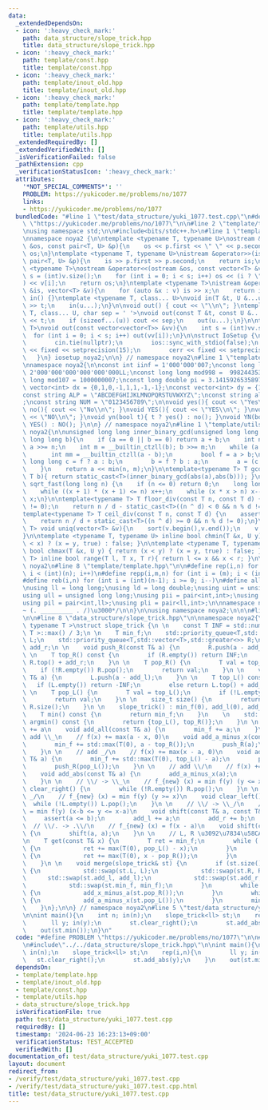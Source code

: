 ```yaml
---
data:
  _extendedDependsOn:
  - icon: ':heavy_check_mark:'
    path: data_structure/slope_trick.hpp
    title: data_structure/slope_trick.hpp
  - icon: ':heavy_check_mark:'
    path: template/const.hpp
    title: template/const.hpp
  - icon: ':heavy_check_mark:'
    path: template/inout_old.hpp
    title: template/inout_old.hpp
  - icon: ':heavy_check_mark:'
    path: template/template.hpp
    title: template/template.hpp
  - icon: ':heavy_check_mark:'
    path: template/utils.hpp
    title: template/utils.hpp
  _extendedRequiredBy: []
  _extendedVerifiedWith: []
  _isVerificationFailed: false
  _pathExtension: cpp
  _verificationStatusIcon: ':heavy_check_mark:'
  attributes:
    '*NOT_SPECIAL_COMMENTS*': ''
    PROBLEM: https://yukicoder.me/problems/no/1077
    links:
    - https://yukicoder.me/problems/no/1077
  bundledCode: "#line 1 \"test/data_structure/yuki_1077.test.cpp\"\n#define PROBLEM\
    \ \"https://yukicoder.me/problems/no/1077\"\n\n#line 2 \"template/template.hpp\"\
    \nusing namespace std;\n\n#include<bits/stdc++.h>\n#line 1 \"template/inout_old.hpp\"\
    \nnamespace noya2 {\n\ntemplate <typename T, typename U>\nostream &operator<<(ostream\
    \ &os, const pair<T, U> &p){\n    os << p.first << \" \" << p.second;\n    return\
    \ os;\n}\ntemplate <typename T, typename U>\nistream &operator>>(istream &is,\
    \ pair<T, U> &p){\n    is >> p.first >> p.second;\n    return is;\n}\n\ntemplate\
    \ <typename T>\nostream &operator<<(ostream &os, const vector<T> &v){\n    int\
    \ s = (int)v.size();\n    for (int i = 0; i < s; i++) os << (i ? \" \" : \"\"\
    ) << v[i];\n    return os;\n}\ntemplate <typename T>\nistream &operator>>(istream\
    \ &is, vector<T> &v){\n    for (auto &x : v) is >> x;\n    return is;\n}\n\nvoid\
    \ in() {}\ntemplate <typename T, class... U>\nvoid in(T &t, U &...u){\n    cin\
    \ >> t;\n    in(u...);\n}\n\nvoid out() { cout << \"\\n\"; }\ntemplate <typename\
    \ T, class... U, char sep = ' '>\nvoid out(const T &t, const U &...u){\n    cout\
    \ << t;\n    if (sizeof...(u)) cout << sep;\n    out(u...);\n}\n\ntemplate<typename\
    \ T>\nvoid out(const vector<vector<T>> &vv){\n    int s = (int)vv.size();\n  \
    \  for (int i = 0; i < s; i++) out(vv[i]);\n}\n\nstruct IoSetup {\n    IoSetup(){\n\
    \        cin.tie(nullptr);\n        ios::sync_with_stdio(false);\n        cout\
    \ << fixed << setprecision(15);\n        cerr << fixed << setprecision(7);\n \
    \   }\n} iosetup_noya2;\n\n} // namespace noya2\n#line 1 \"template/const.hpp\"\
    \nnamespace noya2{\n\nconst int iinf = 1'000'000'007;\nconst long long linf =\
    \ 2'000'000'000'000'000'000LL;\nconst long long mod998 =  998244353;\nconst long\
    \ long mod107 = 1000000007;\nconst long double pi = 3.14159265358979323;\nconst\
    \ vector<int> dx = {0,1,0,-1,1,1,-1,-1};\nconst vector<int> dy = {1,0,-1,0,1,-1,-1,1};\n\
    const string ALP = \"ABCDEFGHIJKLMNOPQRSTUVWXYZ\";\nconst string alp = \"abcdefghijklmnopqrstuvwxyz\"\
    ;\nconst string NUM = \"0123456789\";\n\nvoid yes(){ cout << \"Yes\\n\"; }\nvoid\
    \ no(){ cout << \"No\\n\"; }\nvoid YES(){ cout << \"YES\\n\"; }\nvoid NO(){ cout\
    \ << \"NO\\n\"; }\nvoid yn(bool t){ t ? yes() : no(); }\nvoid YN(bool t){ t ?\
    \ YES() : NO(); }\n\n} // namespace noya2\n#line 1 \"template/utils.hpp\"\nnamespace\
    \ noya2{\n\nunsigned long long inner_binary_gcd(unsigned long long a, unsigned\
    \ long long b){\n    if (a == 0 || b == 0) return a + b;\n    int n = __builtin_ctzll(a);\
    \ a >>= n;\n    int m = __builtin_ctzll(b); b >>= m;\n    while (a != b) {\n \
    \       int mm = __builtin_ctzll(a - b);\n        bool f = a > b;\n        unsigned\
    \ long long c = f ? a : b;\n        b = f ? b : a;\n        a = (c - b) >> mm;\n\
    \    }\n    return a << min(n, m);\n}\n\ntemplate<typename T> T gcd_fast(T a,\
    \ T b){ return static_cast<T>(inner_binary_gcd(abs(a),abs(b))); }\n\nlong long\
    \ sqrt_fast(long long n) {\n    if (n <= 0) return 0;\n    long long x = sqrt(n);\n\
    \    while ((x + 1) * (x + 1) <= n) x++;\n    while (x * x > n) x--;\n    return\
    \ x;\n}\n\ntemplate<typename T> T floor_div(const T n, const T d) {\n    assert(d\
    \ != 0);\n    return n / d - static_cast<T>((n ^ d) < 0 && n % d != 0);\n}\n\n\
    template<typename T> T ceil_div(const T n, const T d) {\n    assert(d != 0);\n\
    \    return n / d + static_cast<T>((n ^ d) >= 0 && n % d != 0);\n}\n\ntemplate<typename\
    \ T> void uniq(vector<T> &v){\n    sort(v.begin(),v.end());\n    v.erase(unique(v.begin(),v.end()),v.end());\n\
    }\n\ntemplate <typename T, typename U> inline bool chmin(T &x, U y) { return (y\
    \ < x) ? (x = y, true) : false; }\n\ntemplate <typename T, typename U> inline\
    \ bool chmax(T &x, U y) { return (x < y) ? (x = y, true) : false; }\n\ntemplate<typename\
    \ T> inline bool range(T l, T x, T r){ return l <= x && x < r; }\n\n} // namespace\
    \ noya2\n#line 8 \"template/template.hpp\"\n\n#define rep(i,n) for (int i = 0;\
    \ i < (int)(n); i++)\n#define repp(i,m,n) for (int i = (m); i < (int)(n); i++)\n\
    #define reb(i,n) for (int i = (int)(n-1); i >= 0; i--)\n#define all(v) (v).begin(),(v).end()\n\
    \nusing ll = long long;\nusing ld = long double;\nusing uint = unsigned int;\n\
    using ull = unsigned long long;\nusing pii = pair<int,int>;\nusing pll = pair<ll,ll>;\n\
    using pil = pair<int,ll>;\nusing pli = pair<ll,int>;\n\nnamespace noya2{\n\n/*\u3000\
    ~ (. _________ . /)\u3000*/\n\n}\n\nusing namespace noya2;\n\n\n#line 2 \"data_structure/slope_trick.hpp\"\
    \n\n#line 8 \"data_structure/slope_trick.hpp\"\n\nnamespace noya2{\n\ntemplate<\
    \ typename T >\nstruct slope_trick {\n \n    const T INF = std::numeric_limits<\
    \ T >::max() / 3;\n \n    T min_f;\n    std::priority_queue<T,std::vector<T>,std::less<>>\
    \ L;\n    std::priority_queue<T,std::vector<T>,std::greater<>> R;\n    T add_l,\
    \ add_r;\n \n    void push_R(const T& a) {\n        R.push(a - add_r);\n    }\n\
    \ \n    T top_R() const {\n        if (R.empty()) return INF;\n        else return\
    \ R.top() + add_r;\n    }\n \n    T pop_R() {\n        T val = top_R();\n    \
    \    if (!R.empty()) R.pop();\n        return val;\n    }\n \n    void push_L(const\
    \ T& a) {\n        L.push(a - add_l);\n    }\n \n    T top_L() const {\n     \
    \   if (L.empty()) return -INF;\n        else return L.top() + add_l;\n    }\n\
    \ \n    T pop_L() {\n        T val = top_L();\n        if (!L.empty()) L.pop();\n\
    \        return val;\n    }\n \n    size_t size() {\n        return L.size() +\
    \ R.size();\n    }\n \n    slope_trick() : min_f(0), add_l(0), add_r(0) {}\n\n\
    \    T min() const {\n        return min_f;\n    }\n    \n    std::pair<T, T>\
    \ argmin() const {\n        return {top_L(), top_R()};\n    }\n \n    // f(x)\
    \ += a\n    void add_all(const T& a) {\n        min_f += a;\n    }\n \n    //\
    \ add \\_\n    // f(x) += max(a - x, 0)\n    void add_a_minus_x(const T& a) {\n\
    \        min_f += std::max(T(0), a - top_R());\n        push_R(a);\n        push_L(pop_R());\n\
    \    }\n \n    // add _/\n    // f(x) += max(x - a, 0)\n    void add_x_minus_a(const\
    \ T& a) {\n        min_f += std::max(T(0), top_L() - a);\n        push_L(a);\n\
    \        push_R(pop_L());\n    }\n \n    // add \\/\n    // f(x) += abs(x - a)\n\
    \    void add_abs(const T& a) {\n        add_a_minus_x(a);\n        add_x_minus_a(a);\n\
    \    }\n \n    // \\/ -> \\_\n    // f_{new} (x) = min f(y) (y <= x)\n    void\
    \ clear_right() {\n        while (!R.empty()) R.pop();\n    }\n \n    // \\/ ->\
    \ _/\n    // f_{new} (x) = min f(y) (y >= x)\n    void clear_left() {\n      \
    \  while (!L.empty()) L.pop();\n    }\n \n    // \\/ -> \\_/\n    // f_{new} (x)\
    \ = min f(y) (x-b <= y <= x-a)\n    void shift(const T& a, const T& b) {\n   \
    \     assert(a <= b);\n        add_l += a;\n        add_r += b;\n    }\n \n  \
    \  // \\/. -> .\\/\n    // f_{new} (x) = f(x - a)\n    void shift(const T& a)\
    \ {\n        shift(a, a);\n    }\n \n    // L, R \u3092\u7834\u58CA\u3059\u308B\
    \n    T get(const T& x) {\n        T ret = min_f;\n        while (!L.empty())\
    \ {\n            ret += max(T(0), pop_L() - x);\n        }\n        while (!R.empty())\
    \ {\n            ret += max(T(0), x - pop_R());\n        }\n        return ret;\n\
    \    }\n \n    void merge(slope_trick& st) {\n        if (st.size() > size())\
    \ {\n            std::swap(st.L, L);\n            std::swap(st.R, R);\n      \
    \      std::swap(st.add_l, add_l);\n            std::swap(st.add_r, add_r);\n\
    \            std::swap(st.min_f, min_f);\n        }\n        while (!st.R.empty())\
    \ {\n            add_x_minus_a(st.pop_R());\n        }\n        while (!st.L.empty())\
    \ {\n            add_a_minus_x(st.pop_L());\n        }\n        min_f += st.min_f;\n\
    \    }\n};\n\n} // namespace noya2\n#line 5 \"test/data_structure/yuki_1077.test.cpp\"\
    \n\nint main(){\n    int n; in(n);\n    slope_trick<ll> st;\n    rep(i,n){\n \
    \       ll y; in(y);\n        st.clear_right();\n        st.add_abs(y);\n    }\n\
    \    out(st.min());\n}\n"
  code: "#define PROBLEM \"https://yukicoder.me/problems/no/1077\"\n\n#include\"../../template/template.hpp\"\
    \n#include\"../../data_structure/slope_trick.hpp\"\n\nint main(){\n    int n;\
    \ in(n);\n    slope_trick<ll> st;\n    rep(i,n){\n        ll y; in(y);\n     \
    \   st.clear_right();\n        st.add_abs(y);\n    }\n    out(st.min());\n}"
  dependsOn:
  - template/template.hpp
  - template/inout_old.hpp
  - template/const.hpp
  - template/utils.hpp
  - data_structure/slope_trick.hpp
  isVerificationFile: true
  path: test/data_structure/yuki_1077.test.cpp
  requiredBy: []
  timestamp: '2024-06-23 16:23:13+09:00'
  verificationStatus: TEST_ACCEPTED
  verifiedWith: []
documentation_of: test/data_structure/yuki_1077.test.cpp
layout: document
redirect_from:
- /verify/test/data_structure/yuki_1077.test.cpp
- /verify/test/data_structure/yuki_1077.test.cpp.html
title: test/data_structure/yuki_1077.test.cpp
---
```


